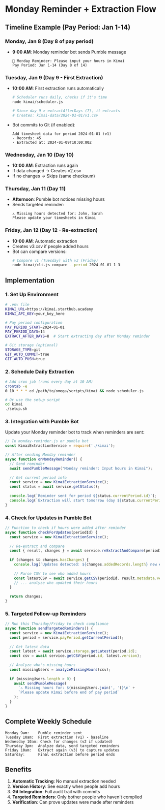 # Monday Reminder + Extraction Flow

## Timeline Example (Pay Period: Jan 1-14)

### Monday, Jan 8 (Day 8 of pay period)
- **9:00 AM**: Monday reminder bot sends Pumble message
  ```
  🔔 Monday Reminder: Please input your hours in Kimai
  Pay Period: Jan 1-14 (Day 8 of 14)
  ```

### Tuesday, Jan 9 (Day 9 - First Extraction)
- **10:00 AM**: First extraction runs automatically
  ```bash
  # Scheduler runs daily, checks if it's time
  node kimai/scheduler.js
  
  # Since day 9 > extractAfterDays (7), it extracts
  # Creates: kimai-data/2024-01-01/v1.csv
  ```
- Bot commits to Git (if enabled):
  ```
  Add timesheet data for period 2024-01-01 (v1)
  - Records: 45
  - Extracted at: 2024-01-09T10:00:00Z
  ```

### Wednesday, Jan 10 (Day 10)
- **10:00 AM**: Extraction runs again
- If data changed → Creates v2.csv
- If no changes → Skips (same checksum)

### Thursday, Jan 11 (Day 11)
- **Afternoon**: Pumble bot notices missing hours
- Sends targeted reminder:
  ```
  ⚠️ Missing hours detected for: John, Sarah
  Please update your timesheets in Kimai
  ```

### Friday, Jan 12 (Day 12 - Re-extraction)
- **10:00 AM**: Automatic extraction
- Creates v3.csv if people added hours
- Bot can compare versions:
  ```bash
  # Compare v1 (Tuesday) with v3 (Friday)
  node kimai/cli.js compare --period 2024-01-01 1 3
  ```

## Implementation

### 1. Set Up Environment
```bash
# .env file
KIMAI_URL=https://kimai.starthub.academy
KIMAI_API_KEY=your_key_here

# Pay period configuration
PAY_PERIOD_START=2024-01-01
PAY_PERIOD_DAYS=14
EXTRACT_AFTER_DAYS=8  # Start extracting day after Monday reminder

# Git storage (optional)
STORAGE_TYPE=git
GIT_AUTO_COMMIT=true
GIT_AUTO_PUSH=true
```

### 2. Schedule Daily Extraction
```bash
# Add cron job (runs every day at 10 AM)
crontab -e
0 10 * * * cd /path/to/omega/scripts/kimai && node scheduler.js

# Or use the setup script
cd kimai
./setup.sh
```

### 3. Integration with Pumble Bot

Update your Monday reminder bot to track when reminders are sent:

```javascript
// In monday-reminder.js or pumble bot
const KimaiExtractionService = require('./kimai');

// After sending Monday reminder
async function onMondayReminder() {
  // Send reminder
  await sendPumbleMessage("Monday reminder: Input hours in Kimai");
  
  // Get current period info
  const service = new KimaiExtractionService();
  const status = await service.getStatus();
  
  console.log(`Reminder sent for period ${status.currentPeriod.id}`);
  console.log(`Extraction will start tomorrow (day ${status.currentPeriod.daysElapsed + 1})`);
}
```

### 4. Check for Updates in Pumble Bot

```javascript
// Function to check if hours were added after reminder
async function checkForUpdates(periodId) {
  const service = new KimaiExtractionService();
  
  // Re-extract and compare
  const { result, changes } = await service.reExtractAndCompare(periodId);
  
  if (changes && changes.hasChanges) {
    console.log(`Updates detected: ${changes.addedRecords.length} new entries`);
    
    // Parse CSV to see who added hours
    const latestCSV = await service.getCSV(periodId, result.metadata.version);
    // ... analyze who updated their hours
  }
  
  return changes;
}
```

### 5. Targeted Follow-up Reminders

```javascript
// Run this Thursday/Friday to check compliance
async function sendTargetedReminders() {
  const service = new KimaiExtractionService();
  const period = service.payPeriod.getCurrentPeriod();
  
  // Get latest data
  const latest = await service.storage.getLatest(period.id);
  const csv = await service.getCSV(period.id, latest.version);
  
  // Analyze who's missing hours
  const missingUsers = analyzeMissingHours(csv);
  
  if (missingUsers.length > 0) {
    await sendPumbleMessage(
      `⚠️ Missing hours for: ${missingUsers.join(', ')}\n` +
      `Please update Kimai before end of pay period`
    );
  }
}
```

## Complete Weekly Schedule

```
Monday 9am:    Pumble reminder sent
Tuesday 10am:  First extraction (v1) - baseline
Wednesday 10am: Check for changes (v2 if updated)
Thursday 3pm:  Analyze data, send targeted reminders
Friday 10am:   Extract again (v3) to capture updates
Saturday:      Final extraction before period ends
```

## Benefits

1. **Automatic Tracking**: No manual extraction needed
2. **Version History**: See exactly when people add hours
3. **Git Integration**: Full audit trail with commits
4. **Targeted Reminders**: Only bother people who haven't complied
5. **Verification**: Can prove updates were made after reminders